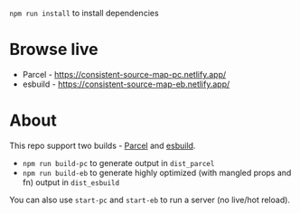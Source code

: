 `npm run install` to install dependencies

# Browse live

- Parcel - https://consistent-source-map-pc.netlify.app/
- esbuild - https://consistent-source-map-eb.netlify.app/

# About

This repo support two builds - [Parcel](https://parceljs.org/) and [esbuild](https://esbuild.github.io/).

-  `npm run build-pc` to generate output in `dist_parcel`
-  `npm run build-eb` to generate highly optimized (with mangled props and fn) output in `dist_esbuild`

You can also use `start-pc` and `start-eb` to run a server (no live/hot reload).



